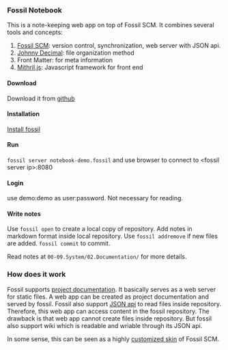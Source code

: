 ### Fossil Notebook ###

This is a note-keeping web app on top of Fossil SCM. It combines several tools and concepts:

1. [Fossil SCM](https://fossil-scm.org/): version control, synchronization, web server with JSON api.
2. [Johnny Decimal](https://johnnydecimal.com/): file organization method
3. Front Matter: for meta information
4. [Mithril.js](https://mithril.js.org/): Javascript framework for front end

#### Download ####

Download it from [github](https://github.com/rguiscard/fossil-notebook-demo/releases/tag/demo)

#### Installation ####

[Install fossil](https://fossil-scm.org/home/doc/trunk/www/build.wiki)

#### Run ####

`fossil server notebook-demo.fossil` and use browser to connect to \<fossil server ip\>:8080

#### Login ####

use demo:demo as user:password. Not necessary for reading.

#### Write notes ####

Use `fossil open` to create a local copy of repository. Add notes in markdown format inside local repository. Use `fossil addremove` if new files are added. `fossil commit` to commit. 

Read notes at `00-09.System/02.Documentation/` for more details.

### How does it work ###

Fossil supports [project documentation](https://www.fossil-scm.org/home/doc/trunk/www/embeddeddoc.wiki). It basically serves as a web server for static files. A web app can be created as project documentation and served by fossil. Fossil also support [JSON api](https://www.fossil-scm.org/home/doc/trunk/www/json-api/index.md) to read files inside repository. Therefore, this web app can access content in the fossil repository. The drawback is that web app cannot create files inside repository. But fossil also support wiki which is readable and wriable through its JSON api.

In some sense, this can be seen as a highly [customized skin](https://www.fossil-scm.org/home/doc/trunk/www/customskin.md) of Fossil SCM.
